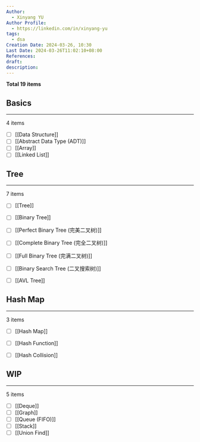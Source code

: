 ```yaml
---
Author:
  - Xinyang YU
Author Profile:
  - https://linkedin.com/in/xinyang-yu
tags:
  - dsa
Creation Date: 2024-03-26, 10:30
Last Date: 2024-03-26T11:02:10+08:00
References: 
draft: 
description: 
---
```

**Total 19 items**

## Basics
---
4 items

- [ ] [[Data Structure]]
- [ ] [[Abstract Data Type (ADT)]]
- [ ] [[Array]]
- [ ] [[Linked List]]

## Tree
---
7 items

- [ ] [[Tree]]
- [ ] [[Binary Tree]]
- [ ] [[Perfect Binary Tree (完美二叉树)]]
- [ ] [[Complete Binary Tree (完全二叉树)]]
- [ ] [[Full Binary Tree (完满二叉树)]]
- [ ] [[Binary Search Tree (二叉搜索树)]]
- [ ] [[AVL Tree]]


## Hash Map
---
3 items

- [ ] [[Hash Map]]
- [ ] [[Hash Function]]
- [ ] [[Hash Collision]]



## WIP
---
5 items

- [ ] [[Deque]]
- [ ] [[Graph]]
- [ ] [[Queue (FIFO)]]
- [ ] [[Stack]]
- [ ] [[Union Find]]
